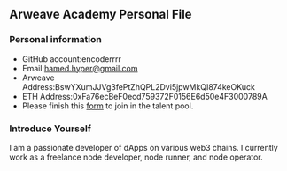 ## Arweave Academy Personal File

### Personal information

- GitHub account:encoderrrr
- Email:hamed.hyper@gmail.com
- Arweave Address:BswYXumJJVg3fePtZhQPL2Dvi5jpwMkQI874keOKuck
- ETH Address:0xFa76ecBeF0ecd759372F0156E6d50e4F3000789A
- Please finish this [form](https://docs.google.com/forms/d/e/1FAIpQLSfWA5fIIcBgmRppm3jNz5vmf9Mai_QMVil-2pO4r7YKn_Zhtw/viewform?usp=sf_link) to join in the talent pool.

### Introduce Yourself
I am a passionate developer of dApps on various web3 chains. I currently work as a freelance node developer, node runner, and node operator.

